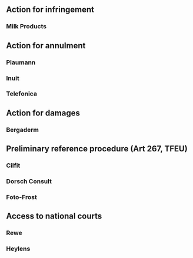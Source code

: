 ## Action for infringement

### Milk Products

## Action for annulment

### Plaumann

### Inuit

### Telefonica

## Action for damages

### Bergaderm

## Preliminary reference procedure (Art 267, TFEU)

### Cilfit

### Dorsch Consult

### Foto-Frost

## Access to national courts

### Rewe

### Heylens
